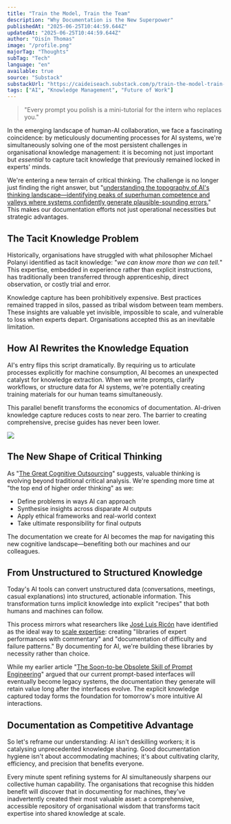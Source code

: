 ```yaml
---
title: "Train the Model, Train the Team"
description: "Why Documentation is the New Superpower"
publishedAt: "2025-06-25T10:44:59.644Z"
updatedAt: "2025-06-25T10:44:59.644Z"
author: "Oisín Thomas"
image: "/profile.png"
majorTag: "Thoughts"
subTag: "Tech"
language: "en"
available: true
source: "Substack"
substackUrl: "https://caideiseach.substack.com/p/train-the-model-train-the-team"
tags: ["AI", "Knowledge Management", "Future of Work"]
---
```


> "Every prompt you polish is a mini-tutorial for the intern who replaces you."

In the emerging landscape of human-AI collaboration, we face a fascinating coincidence: by meticulously documenting processes for AI systems, we're simultaneously solving one of the most persistent challenges in organisational knowledge management: it is becoming not just important but _essential_ to capture tacit knowledge that previously remained locked in experts' minds.

We're entering a new terrain of critical thinking. The challenge is no longer just finding the right answer, but "[understanding the topography of AI's thinking landscape—identifying peaks of superhuman competence and valleys where systems confidently generate plausible-sounding errors.](https://open.substack.com/pub/caideiseach/p/the-great-cognitive-outsourcing?r=3v9fhz&utm_campaign=post&utm_medium=web&showWelcomeOnShare=true)" This makes our documentation efforts not just operational necessities but strategic advantages.


The Tacit Knowledge Problem
---------------------------

Historically, organisations have struggled with what philosopher Michael Polanyi identified as tacit knowledge: "_we can know more than we can tell._" This expertise, embedded in experience rather than explicit instructions, has traditionally been transferred through apprenticeship, direct observation, or costly trial and error.

Knowledge capture has been prohibitively expensive. Best practices remained trapped in silos, passed as tribal wisdom between team members. These insights are valuable yet invisible, impossible to scale, and vulnerable to loss when experts depart. Organisations accepted this as an inevitable limitation.

How AI Rewrites the Knowledge Equation
--------------------------------------

AI's entry flips this script dramatically. By requiring us to articulate processes explicitly for machine consumption, AI becomes an unexpected catalyst for knowledge extraction. When we write prompts, clarify workflows, or structure data for AI systems, we're potentially creating training materials for our human teams simultaneously.

This parallel benefit transforms the economics of documentation. AI-driven knowledge capture reduces costs to near zero. The barrier to creating comprehensive, precise guides has never been lower.

![](https://substack-post-media.s3.amazonaws.com/public/images/34acc707-f39e-416b-9432-d5026909bc7a_1005x773.png)


The New Shape of Critical Thinking
----------------------------------

As "[The Great Cognitive Outsourcing](https://open.substack.com/pub/caideiseach/p/the-great-cognitive-outsourcing?r=3v9fhz&utm_campaign=post&utm_medium=web&showWelcomeOnShare=true)" suggests, valuable thinking is evolving beyond traditional critical analysis. We're spending more time at "the top end of higher order thinking" as we:

* Define problems in ways AI can approach
* Synthesise insights across disparate AI outputs
* Apply ethical frameworks and real-world context
* Take ultimate responsibility for final outputs

The documentation we create for AI becomes the map for navigating this new cognitive landscape—benefiting both our machines and our colleagues.

From Unstructured to Structured Knowledge
-----------------------------------------

Today's AI tools can convert unstructured data (conversations, meetings, casual explanations) into structured, actionable information. This transformation turns implicit knowledge into explicit "recipes" that both humans and machines can follow.

This process mirrors what researchers like [José Luis Ricón](https://ricon.xyz/) have identified as the ideal way to [scale expertise](https://nintil.com/scaling-tacit-knowledge/): creating "libraries of expert performances with commentary" and "documentation of difficulty and failure patterns." By documenting for AI, we're building these libraries by necessity rather than choice.

While my earlier article "[The Soon-to-be Obsolete Skill of Prompt Engineering](https://open.substack.com/pub/caideiseach/p/the-soon-to-be-obsolete-skill-of?r=3v9fhz&utm_campaign=post&utm_medium=web&showWelcomeOnShare=true)" argued that our current prompt-based interfaces will eventually become legacy systems, the documentation they generate will retain value long after the interfaces evolve. The explicit knowledge captured today forms the foundation for tomorrow's more intuitive AI interactions.

Documentation as Competitive Advantage
--------------------------------------

So let's reframe our understanding: AI isn't deskilling workers; it is catalysing unprecedented knowledge sharing. Good documentation hygiene isn't about accommodating machines; it's about cultivating clarity, efficiency, and precision that benefits everyone.

Every minute spent refining systems for AI simultaneously sharpens our collective human capability. The organisations that recognise this hidden benefit will discover that in documenting for machines, they've inadvertently created their most valuable asset: a comprehensive, accessible repository of organisational wisdom that transforms tacit expertise into shared knowledge at scale.
